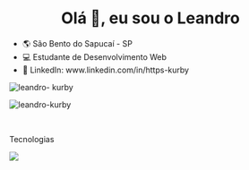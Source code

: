 <h1 align="center">Olá 👋, eu sou o Leandro</h1>

<ul list-style="none">
 <li>🌎 São Bento do Sapucaí - SP</li>
 <li>💻 Estudante de Desenvolvimento Web</li>
 <li>🔗 LinkedIn: www.linkedin.com/in/https-kurby</li>
</ul>

<div>
  <p><img src="https://github-readme-stats.vercel.app/api/top-langs?username=leandro-kurby&show_icons=true&locale=pt-br&layout=compact" alt="leandro- kurby" /></p>

  <p><img src="https://github-readme-stats.vercel.app/api?username=leandro-kurby&show_icons=true&locale=pt-br" alt ="leandro-kurby" /></p>
</div>

<div><br/>
 <p>Tecnologias</p>
 <img src="https://skillicons.dev/icons?i=html,css,javascript,react,styledcomponents,typescript,express,postgres" />
</div>
